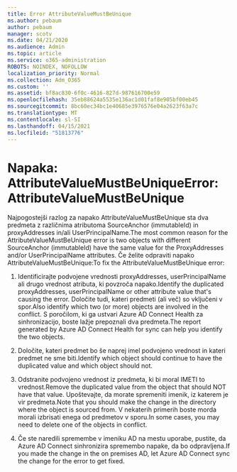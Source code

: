 ```yaml
---
title: Error AttributeValueMustBeUnique
ms.author: pebaum
author: pebaum
manager: scotv
ms.date: 04/21/2020
ms.audience: Admin
ms.topic: article
ms.service: o365-administration
ROBOTS: NOINDEX, NOFOLLOW
localization_priority: Normal
ms.collection: Adm_O365
ms.custom: ''
ms.assetid: bf8ac830-6f0c-4616-827d-987616700e59
ms.openlocfilehash: 35eb88624a5535e136ac1d01faf8e905bf00eb45
ms.sourcegitcommit: 8bc60ec34bc1e40685e3976576e04a2623f63a7c
ms.translationtype: MT
ms.contentlocale: sl-SI
ms.lasthandoff: 04/15/2021
ms.locfileid: "51813776"
---
```

# <a name="error-attributevaluemustbeunique"></a><span data-ttu-id="5d06c-102">Napaka: AttributeValueMustBeUnique</span><span class="sxs-lookup"><span data-stu-id="5d06c-102">Error: AttributeValueMustBeUnique</span></span>

<span data-ttu-id="5d06c-103">Najpogostejši razlog za napako AttributeValueMustBeUnique sta dva predmeta z različnima atributoma SourceAnchor (immutableId) in proxyAddresses in/ali UserPrincipalName.</span><span class="sxs-lookup"><span data-stu-id="5d06c-103">The most common reason for the AttributeValueMustBeUnique error is two objects with different SourceAnchor (immutableId) have the same value for the ProxyAddresses and/or UserPrincipalName attributes.</span></span> <span data-ttu-id="5d06c-104">Če želite odpraviti napako AttributeValueMustBeUnique:</span><span class="sxs-lookup"><span data-stu-id="5d06c-104">To fix the AttributeValueMustBeUnique error:</span></span>
  
1. <span data-ttu-id="5d06c-105">Identificirajte podvojene vrednosti proxyAddresses, userPrincipalName ali drugo vrednost atributa, ki povzroča napako.</span><span class="sxs-lookup"><span data-stu-id="5d06c-105">Identify the duplicated proxyAddresses, userPrincipalName or other attribute value that's causing the error.</span></span> <span data-ttu-id="5d06c-106">Določite tudi, kateri predmeti (ali več) so vključeni v spor.</span><span class="sxs-lookup"><span data-stu-id="5d06c-106">Also identify which two (or more) objects are involved in the conflict.</span></span> <span data-ttu-id="5d06c-107">S poročilom, ki ga ustvari Azure AD Connect Health za sinhronizacijo, boste lažje prepoznali dva predmeta.</span><span class="sxs-lookup"><span data-stu-id="5d06c-107">The report generated by Azure AD Connect Health for sync can help you identify the two objects.</span></span>
    
2. <span data-ttu-id="5d06c-108">Določite, kateri predmet bo še naprej imel podvojeno vrednost in kateri predmet ne sme biti.</span><span class="sxs-lookup"><span data-stu-id="5d06c-108">Identify which object should continue to have the duplicated value and which object should not.</span></span>
    
3. <span data-ttu-id="5d06c-109">Odstranite podvojeno vrednost iz predmeta, ki bi moral IMETI to vrednost.</span><span class="sxs-lookup"><span data-stu-id="5d06c-109">Remove the duplicated value from the object that should NOT have that value.</span></span> <span data-ttu-id="5d06c-110">Upoštevajte, da morate spremeniti imenik, iz katerem je vir predmeta.</span><span class="sxs-lookup"><span data-stu-id="5d06c-110">Note that you should make the change in the directory where the object is sourced from.</span></span> <span data-ttu-id="5d06c-111">V nekaterih primerih boste morda morali izbrisati enega od predmetov v sporu.</span><span class="sxs-lookup"><span data-stu-id="5d06c-111">In some cases, you may need to delete one of the objects in conflict.</span></span>
    
4. <span data-ttu-id="5d06c-112">Če ste naredili spremembe v imeniku AD na mestu uporabe, pustite, da Azure AD Connect sinhronizira spremembo napake, da bo odpravljena.</span><span class="sxs-lookup"><span data-stu-id="5d06c-112">If you made the change in the on premises AD, let Azure AD Connect sync the change for the error to get fixed.</span></span>
    

